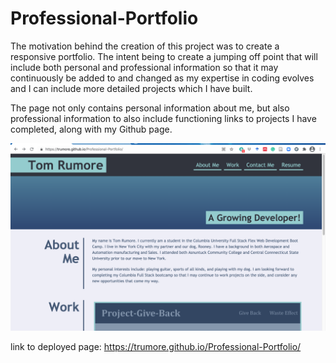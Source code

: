 # Professional-Portfolio

The motivation behind the creation of this project was to create a responsive portfolio. The intent being to create a jumping off point that will include both personal and professional information so that it may continuously be added to and changed as my expertise in coding evolves and I can include more detailed projects which I have built.

The page not only contains personal information about me, but also professional information to also include functioning links to projects I have completed, along with my Github page.


![Home Page](assets/images/HomePage.png)

link to deployed page: https://trumore.github.io/Professional-Portfolio/